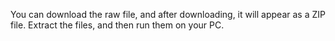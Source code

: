 You can download the raw file, and after downloading, it will appear as a ZIP file. Extract the files, and then run them on your PC.
